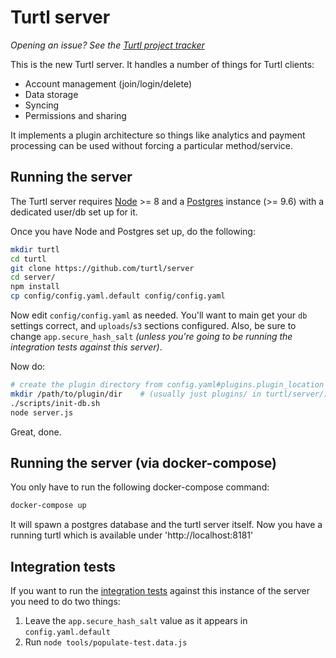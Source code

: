 # Turtl server

_Opening an issue? See the [Turtl project tracker](https://github.com/turtl/project-tracker/issues)_

This is the new Turtl server. It handles a number of things for Turtl clients:

- Account management (join/login/delete)
- Data storage
- Syncing
- Permissions and sharing

It implements a plugin architecture so things like analytics and payment
processing can be used without forcing a particular method/service.

## Running the server

The Turtl server requires [Node](https://nodejs.org/) >= 8 and a [Postgres](https://www.postgresql.org/)
instance (>= 9.6) with a dedicated user/db set up for it.

Once you have Node and Postgres set up, do the following:

```sh
mkdir turtl
cd turtl
git clone https://github.com/turtl/server
cd server/
npm install
cp config/config.yaml.default config/config.yaml
```

Now edit `config/config.yaml` as needed.
You'll want to main get your `db` settings correct, and `uploads`/`s3` sections
configured. Also, be sure to change `app.secure_hash_salt` _(unless you're going
to be running the integration tests against this server)_.

Now do:

```sh
# create the plugin directory from config.yaml#plugins.plugin_location
mkdir /path/to/plugin/dir    # (usually just plugins/ in turtl/server/)
./scripts/init-db.sh
node server.js
```

Great, done.

## Running the server (via docker-compose)

You only have to run the following docker-compose command:

```sh
docker-compose up
```

It will spawn a postgres database and the turtl server itself. Now you have a running turtl 
which is available under 'http://localhost:8181'

## Integration tests

If you want to run the [integration tests](https://github.com/turtl/core-rs/tree/master/integration-tests)
against this instance of the server you need to do two things:

1. Leave the `app.secure_hash_salt` value as it appears in `config.yaml.default`
2. Run `node tools/populate-test.data.js`

